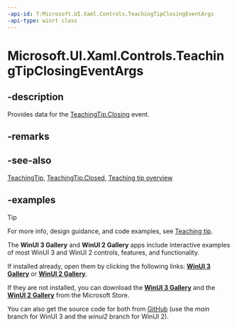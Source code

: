 ```yaml
---
-api-id: T:Microsoft.UI.Xaml.Controls.TeachingTipClosingEventArgs
-api-type: winrt class
---
```


# Microsoft.UI.Xaml.Controls.TeachingTipClosingEventArgs

<!--
public sealed class TeachingTipClosingEventArgs
-->

## -description

Provides data for the [TeachingTip.Closing](teachingtip_closing.md) event.

## -remarks

## -see-also

[TeachingTip](teachingtip.md), [TeachingTip.Closed](teachingtip_closed.md), [Teaching tip overview](/windows/apps/design/controls/dialogs-and-flyouts/teaching-tip)

## -examples

> [!TIP]
> For more info, design guidance, and code examples, see [Teaching tip](/windows/apps/design/controls/dialogs-and-flyouts/teaching-tip).
>
> The **WinUI 3 Gallery** and **WinUI 2 Gallery** apps include interactive examples of most WinUI 3 and WinUI 2 controls, features, and functionality.
>
> If installed already, open them by clicking the following links: [**WinUI 3 Gallery**](winui3gallery:/item/TeachingTip) or [**WinUI 2 Gallery**](winui2gallery:/item/TeachingTip).
>
> If they are not installed, you can download the [**WinUI 3 Gallery**](https://www.microsoft.com/store/productId/9P3JFPWWDZRC) and the [**WinUI 2 Gallery**](https://www.microsoft.com/store/productId/9MSVH128X2ZT) from the Microsoft Store.
>
> You can also get the source code for both from [GitHub](https://github.com/Microsoft/WinUI-Gallery) (use the *main* branch for WinUI 3 and the *winui2* branch for WinUI 2).
